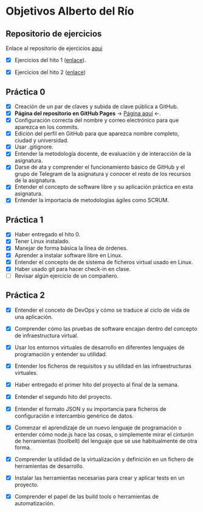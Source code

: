 # Objetivos Alberto del Río

## Repositorio de ejercicios
Enlace al repositorio de ejercicios [aquí](https://github.com/berbus/ejerciciosIV/)

- [X] Ejercicios del hito 1 ([enlace](https://github.com/berbus/ejerciciosIV/blob/master/Ejercicios%20hito%201/ejercicios.md)).

- [X] Ejercicios del hito 2 ([enlace](https://github.com/berbus/ejerciciosIV/blob/master/Ejercicios%20hito%202/ejercicios2.md))

## Práctica 0
- [X] Creación de un par de claves y subida de clave pública a GitHub.
- [X] **Página del repositorio en GitHub Pages** \-> [Página aquí](https://berbus.github.io/proyectoIV/) <\-.
- [X] Configuración correcta del nombre y correo electrónico para que aparezca en los commits.
- [X] Edición del perfil en GitHub para que aparezca nombre completo, ciudad y universidad.
- [X] Usar .gitignore.
- [X] Entender la metodología docente, de evaluación y de interacción de la asignatura.
- [X] Darse de ata y comprender el funcionamiento básico de GitHub y el grupo de Telegram de la asignatura y conocer el resto de los recursos de la asignatura.
- [X] Entender el concepto de software libre y su aplicación práctica en esta asignatura.
- [X] Entender la importacia de metodologías ágiles como SCRUM.

## Práctica 1
- [X] Haber entregado el hito 0.
- [X] Tener Linux instalado.
- [X] Manejar de forma básica la línea de órdenes.
- [X] Aprender a instalar software libre en Linux.
- [X] Entender el concepto de de sistema de ficheros virtual usado en Linux.
- [X] Haber usado git para hacer check-in en clase.
- [ ] Revisar algún ejercicio de un compañero.

## Práctica 2
- [X] Entender el conceto de DevOps y cómo se traduce al ciclo de vida de una aplicación.
- [X] Comprender cómo las pruebas de software encajan dentro del concepto de infraestructura virtual.
- [X] Usar los entornos virtuales de desarrollo en diferentes lenguajes de programación y entender su utilidad.
- [X] Entender los ficheros de requisitos y su utilidad en las infraestructuras virtuales.

- [X] Haber entregado el primer hito del proyecto al final de la semana.
- [X] Entender el segundo hito del proyecto.
- [X] Entender el formato JSON y su importancia para ficheros de configuración e intercambio genérico de datos.
- [X] Comenzar el aprendizaje de un nuevo lenguaje de programación o entender cómo node.js hace las cosas, o simplemente mirar el cinturón de herramientas (toolbelt) del lenguaje que se use habitualmente de otra forma.
- [X] Comprender la utilidad de la virtualización y definición en un fichero de herramientas de desarrollo.
- [X] Instalar las herramientas necesarias para crear y aplicar tests en un proyecto.
- [X] Comprender el papel de las build tools o herramientas de automatización.
